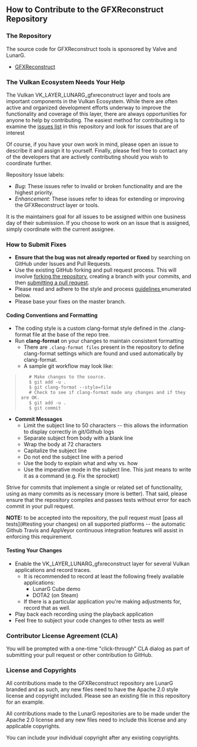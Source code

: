 ## How to Contribute to the GFXReconstruct Repository


### **The Repository**

The source code for GFXReconstruct tools is sponsored by Valve and LunarG.
* [GFXReconstruct](https://github.com/LunarG/gfxreconstruct)


### **The Vulkan Ecosystem Needs Your Help**

The Vulkan VK_LAYER_LUNARG_gfxreconstruct layer and tools are important
components in the Vulkan Ecosystem.
While there are often active and organized development efforts underway to
improve the functionality
and coverage of this layer, there are always opportunities for anyone to help
by contributing.
The easiest method for contribuiting is to examine the
[issues list](https://github.com/LunarG/gfxreconstruct/issues) in this repository
and look for issues that are of interest

Of course, if you have your own work in mind, please open an issue to describe
it and assign it to yourself.
Finally, please feel free to contact any of the developers that are actively
contributing should you wish to coordinate further.

Repository Issue labels:

* _Bug_:          These issues refer to invalid or broken functionality and
 are the highest priority.
* _Enhancement_:  These issues refer to ideas for extending or improving the
 GFXReconstruct layer or tools.

It is the maintainers goal for all issues to be assigned within one business
day of their submission.
If you choose to work on an issue that is assigned, simply coordinate with the
current assignee.


### **How to Submit Fixes**

* **Ensure that the bug was not already reported or fixed** by searching on
GitHub under Issues and Pull Requests.
* Use the existing GitHub forking and pull request process.
  This will involve [forking the repository](https://help.github.com/articles/fork-a-repo/),
  creating a branch with your commits, and then [submitting a pull request](https://help.github.com/articles/using-pull-requests/).
* Please read and adhere to the style and process [guidelines ](#coding-conventions-and-formatting) enumerated below.
* Please base your fixes on the master branch.


#### **Coding Conventions and Formatting**
* The coding style is a custom clang-format style defined in the .clang-format
  file at the base of the repo tree.
* Run **clang-format** on your changes to maintain consistent formatting
    * There are `.clang-format files` present in the repository to define
      clang-format settings which are found and used automatically by clang-format.
    * A sample git workflow may look like:

>        # Make changes to the source.
>        $ git add -u .
>        $ git clang-format --style=file
>        # Check to see if clang-format made any changes and if they are OK.
>        $ git add -u .
>        $ git commit

* **Commit Messages**
    * Limit the subject line to 50 characters -- this allows the information
      to display correctly in git/Github logs
    * Separate subject from body with a blank line
    * Wrap the body at 72 characters
    * Capitalize the subject line
    * Do not end the subject line with a period
    * Use the body to explain what and why vs. how
    * Use the imperative mode in the subject line. This just means to write it
      as a command (e.g. Fix the sprocket)

Strive for commits that implement a single or related set of functionality,
using as many commits as is necessary (more is better).
That said, please ensure that the repository compiles and passes tests without
error for each commit in your pull request.

**NOTE:** to be accepted into the repository, the pull request must
[pass all tests](#testing your changes) on all supported platforms
-- the automatic Github Travis and AppVeyor continuous integration features will
assist in enforcing this requirement.


#### **Testing Your Changes**
* Enable the VK_LAYER_LUNARG_gfxreconstruct layer for several Vulkan
  applications and record traces.
  * It is recommended to record at least the following freely available
    applications:
    * LunarG Cube demo
    * DOTA2 (on Steam)
  * If there is a particular application you're making adjustments for, record
    that as well.
* Play back each recording using the playback application
* Feel free to subject your code changes to other tests as well!


### **Contributor License Agreement (CLA)**

You will be prompted with a one-time "click-through" CLA dialog as part of
submitting your pull request or other contribution to GitHub.

### **License and Copyrights**

All contributions made to the GFXReconstruct repository are LunarG branded and
as such, any new files need to have the Apache 2.0 style license and copyright
included.
Please see an existing file in this repository for an example.

All contributions made to the LunarG repositories are to be made under the
Apache 2.0 license and any new files need to include this license and any
applicable copyrights.

You can include your individual copyright after any existing copyrights.
